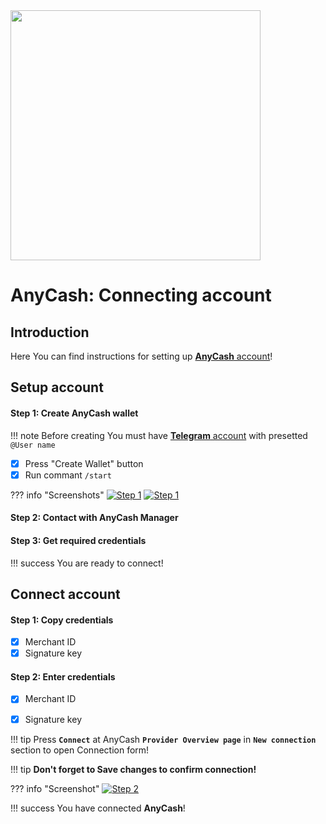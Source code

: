 <img src="https://static.openfintech.io/payment_providers/anycash/logo.svg?w=400" width="400px">

# AnyCash: Connecting account

## Introduction

Here You can find  instructions for setting up <a href="https://any.cash/" target="_blank" rel="noopener">**AnyCash** account</a>! 

## Setup account

#### Step 1: Create AnyCash wallet

!!! note
    Before creating You must have <a href="https://web.telegram.org" target="_blank" rel="noopener">**Telegram** account</a> with presetted ```@User name```

- [x] Press "Create Wallet" button
- [x] Run commant ```/start```

??? info "Screenshots"
    [![Step 1](images/anycash-step1.png)](images/anycash-step1.png)
    [![Step 1](images/anycash-step1_1.png)](images/anycash-step1_1.png)

#### Step 2: Contact with AnyCash Manager

#### Step 3: Get required credentials

!!! success
    You are ready to connect!
    
## Connect account

#### Step 1: Copy credentials

- [x] Merchant ID
- [x] Signature key

#### Step 2: Enter credentials

- [x] Merchant ID
- [x] Signature key


!!! tip
    Press **```Connect```** at AnyCash **```Provider Overview page```** in **```New connection```** section to open Connection form!

!!! tip
    **Don't forget to Save changes to confirm connection!**

??? info "Screenshot"
    [![Step 2](images/anycash-step_connect.png)](images/anycash-step_connect.png)


!!! success
    You have connected **AnyCash**!